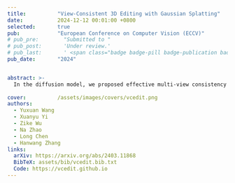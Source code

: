 ```yaml
---
title:          "View-Consistent 3D Editing with Gaussian Splatting"
date:           2024-12-12 00:01:00 +0800
selected:       true
pub:            "European Conference on Computer Vision (ECCV)"
# pub_pre:        "Submitted to "
# pub_post:       'Under review.'
# pub_last:       ' <span class="badge badge-pill badge-publication badge-primary">ECCV</span>'
pub_date:       "2024"


abstract: >-
  In the diffusion model, we proposed effective multi-view consistency designs that harmonize the inconsistent multi-view image guidance by integrating with 3D Gaussian Splatting (3DGS) characteristics, offering high-quality 3DGS editing.
  
cover:          /assets/images/covers/vcedit.png
authors:
  - Yuxuan Wang
  - Xuanyu Yi
  - Zike Wu
  - Na Zhao
  - Long Chen
  - Hanwang Zhang
links:
  arXiv: https://arxiv.org/abs/2403.11868
  BibTeX: assets/bib/vcedit.bib.txt
  Code: https://vcedit.github.io
---
```

